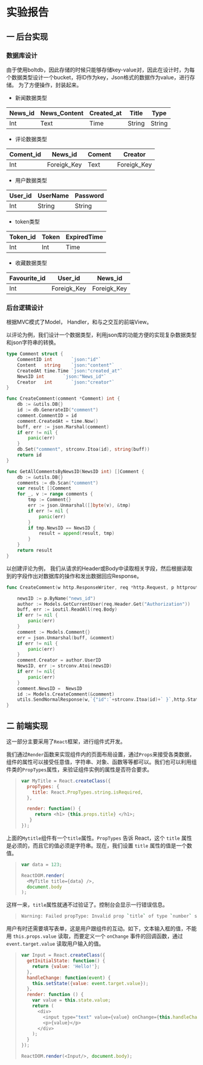 

# 实验报告

## 一 后台实现

### 数据库设计

 由于使用boltdb，因此存储的时候只能够存储key-value对，因此在设计时，为每个数据类型设计一个bucket，将ID作为key，Json格式的数据作为value，进行存储。 为了方便操作，封装起来。

+ 新闻数据类型

| News_id | News_Content | Created_at | Title  | Type   |
| ------- | ------------ | ---------- | ------ | ------ |
| Int     | Text         | Time       | String | String |

+ 评论数据类型

| Coment_id | News_id     | Coment | Creator     |
| --------- | ----------- | ------ | ----------- |
| Int       | Foreigk_Key | Text   | Foreigk_Key |

+ 用户数据类型

| User_id | UserName | Password |
| ------- | -------- | -------- |
| Int     | String   | String   |

+ token类型

| Token_id | Token | ExpiredTime |
| -------- | ----- | ----------- |
| Int      | Int   | Time        |

+ 收藏数据类型

| Favourite_id | User_id     | News_id     |
| ------------ | ----------- | ----------- |
| Int          | Foreigk_Key | Foreigk_Key |



### 后台逻辑设计

根据MVC模式了Model， Handler，和与之交互的前端View。

以评论为例，我们设计一个数据类型，利用json库的功能方便的实现复杂数据类型和json字符串的转换。

```go
type Comment struct {
	CommentID int       `json:"id"`
	Content   string    `json:"content"`
	CreatedAt time.Time `json:"created_at"`
	NewsID int       `json:"News_id"`
	Creator   int       `json:"creator"`
}

func CreateComment(comment *Comment) int {
	db := &utils.DB{}
	id := db.GenerateID("comment")
	comment.CommentID = id
	comment.CreatedAt = time.Now()
	buff, err := json.Marshal(comment)
	if err != nil {
		panic(err)
	}
	db.Set("comment", strconv.Itoa(id), string(buff))
	return id
}

func GetAllCommentsByNewsID(NewsID int) []Comment {
	db := &utils.DB{}
	comments := db.Scan("comment")
	var result []Comment
	for _, v := range comments {
		tmp := Comment{}
		err := json.Unmarshal([]byte(v), &tmp)
		if err != nil {
			panic(err)
		}
		if tmp.NewsID == NewsID {
			result = append(result, tmp)
		}
	}
	return result
}

```

以创建评论为例， 我们从请求的Header或Body中读取相关字段，然后根据读取到的字段作出对数据库的操作和发出数据回应Response。

```go
func CreateComment(w http.ResponseWriter, req *http.Request, p httprouter.Params)  {

	newsID := p.ByName("news_id")
	author := Models.GetCurrentUser(req.Header.Get("Authorization"))
	buff, err := ioutil.ReadAll(req.Body)
	if err != nil {
		panic(err)
	}
	comment := Models.Comment{}
	err = json.Unmarshal(buff, &comment)
	if err != nil {
		panic(err)
	}
	comment.Creator = author.UserID
	NewsID, err := strconv.Atoi(newsID)
	if err != nil{
		panic(err)
	}
	comment.NewsID =  NewsID
	id := Models.CreateComment(&comment)
	utils.SendNormalResponse(w,`{"id":`+strconv.Itoa(id)+` }`,http.StatusOK)
}

```

##  二 前端实现

这一部分主要采用了`React`框架，进行组件式开发。

我们通过`Render`函数来实现组件内的页面布局设置，通过`Props`来接受各类数据，组件的属性可以接受任意值，字符串、对象、函数等等都可以。我们也可以利用组件类的`PropTypes`属性，来验证组件实例的属性是否符合要求。

> ```javascript
> var MyTitle = React.createClass({
>   propTypes: {
>     title: React.PropTypes.string.isRequired,
>   },
> 
>   render: function() {
>      return <h1> {this.props.title} </h1>;
>    }
> });
> ```

上面的`Mytitle`组件有一个`title`属性。`PropTypes` 告诉 React，这个 `title` 属性是必须的，而且它的值必须是字符串。现在，我们设置 `title` 属性的值是一个数值。

> ```javascript
> var data = 123;
> 
> ReactDOM.render(
>   <MyTitle title={data} />,
>   document.body
> );
> ```

这样一来，`title`属性就通不过验证了。控制台会显示一行错误信息。

> ```bash
> Warning: Failed propType: Invalid prop `title` of type `number` supplied to `MyTitle`, expected `string`.
> ```

用户有时还需要填写表单，这是用户跟组件的互动。如下，文本输入框的值，不能用 `this.props.value` 读取，而要定义一个 `onChange` 事件的回调函数，通过 `event.target.value` 读取用户输入的值。

> ```javascript
> var Input = React.createClass({
>   getInitialState: function() {
>     return {value: 'Hello!'};
>   },
>   handleChange: function(event) {
>     this.setState({value: event.target.value});
>   },
>   render: function () {
>     var value = this.state.value;
>     return (
>       <div>
>         <input type="text" value={value} onChange={this.handleChange} />
>         <p>{value}</p>
>       </div>
>     );
>   }
> });
> 
> ReactDOM.render(<Input/>, document.body);
> ```


